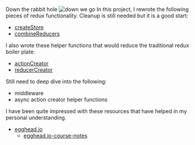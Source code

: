 Down the rabbit hole
![down we go](https://hacked.com/wp-content/uploads/2017/06/Rabbit-hole.jpg)
In this project, I rewrote the following pieces of redux functionality. Cleanup is still needed but it is a good start:
- [createStore](https://github.com/jmeline/react-examples/blob/master/redux-down-the-rabbit-hole/src/reducers/myRedux.js)
- [combineReducers](https://github.com/jmeline/react-examples/blob/master/redux-down-the-rabbit-hole/src/reducers/myCombineReducers.js)

I also wrote these helper functions that would reduce the traditional redux boiler plate:
- [actionCreator](https://github.com/jmeline/react-examples/blob/master/redux-down-the-rabbit-hole/src/reducers/myActionCreator.js)
- [reducerCreator](https://github.com/jmeline/react-examples/blob/master/redux-down-the-rabbit-hole/src/reducers/myReducerCreator.js)

Still need to deep dive into the following:
- middleware
- async action creator helper functions

I have been quite impressed with these resources that have helped in my personal understanding. 
- [egghead.io](https://egghead.io/courses/getting-started-with-redux)
  - [egghead.io-course-notes](https://github.com/tayiorbeii/egghead.io_redux_course_notes)
